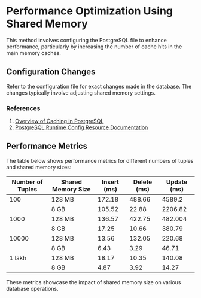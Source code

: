 # Performance Optimization Using Shared Memory

This method involves configuring the PostgreSQL file to enhance performance, particularly by increasing the number of cache hits in the main memory caches.

## Configuration Changes

Refer to the configuration file for exact changes made in the database. The changes typically involve adjusting shared memory settings. 

### References

1. [Overview of Caching in PostgreSQL](https://severalnines.com/blog/overview-caching-postgresql/)
2. [PostgreSQL Runtime Config Resource Documentation](https://www.postgresql.org/docs/8.4/runtime-config-resource.html)

## Performance Metrics

The table below shows performance metrics for different numbers of tuples and shared memory sizes:

| Number of Tuples | Shared Memory Size | Insert (ms) | Delete (ms) | Update (ms) |
|------------------|--------------------|-------------|-------------|-------------|
| 100              | 128 MB             | 172.18      | 488.66      | 4589.2      |
|                  | 8 GB               | 105.52      | 22.88       | 2206.82     |
| 1000             | 128 MB             | 136.57      | 422.75      | 482.004     |
|                  | 8 GB               | 17.25       | 10.66       | 380.79      |
| 10000            | 128 MB             | 13.56       | 132.05      | 220.68      |
|                  | 8 GB               | 6.43        | 3.29        | 46.71       |
| 1 lakh           | 128 MB             | 18.17       | 10.35       | 140.08      |
|                  | 8 GB               | 4.87        | 3.92        | 14.27       |

These metrics showcase the impact of shared memory size on various database operations.
